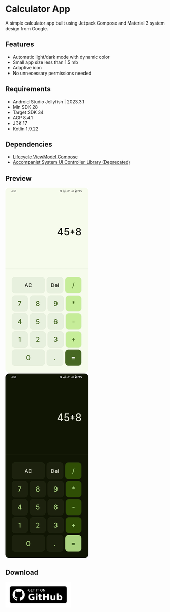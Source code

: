 # Calculator App
A simple calculator app built using Jetpack Compose and Material 3 system design from Google.

## Features
- Automatic light/dark mode with dynamic color
- Small app size less than 1.5 mb
- Adaptive icon
- No unnecessary permissions needed

## Requirements
- Android Studio Jellyfish | 2023.3.1
- Min SDK 28
- Target SDK 34
- AGP 8.4.1
- JDK 17
- Kotlin 1.9.22

## Dependencies
- [Lifecycle ViewModel Compose](https://mvnrepository.com/artifact/androidx.lifecycle/lifecycle-viewmodel-compose)
- [Accompanist System UI Controller Library (Deprecated)](https://mvnrepository.com/artifact/com.google.accompanist/accompanist-systemuicontroller)

## Preview
<img src = "art/1-light-mode.webp" width="260" alt="Ligt Mode"> <img src = "art/2-dark-mode.webp" width="260" alt="Dark Mode">

## Download
[<img src="art/0-get-it-on-github.png" alt='Get it on GitHub' height="80">](https://github.com/dimrnhhh/calculator-app/releases/latest)
